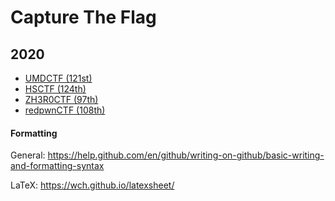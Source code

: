 # Capture The Flag

## 2020
- [UMDCTF (121st)](https://github.com/itsecgary/CTFs/tree/master/UMDCTF%202020/)
- [HSCTF (124th)](https://github.com/itsecgary/CTFs/tree/master/HSCTF%202020/)
- [ZH3R0CTF (97th)](https://github.com/itsecgary/CTFs/tree/master/ZH3R0CTF%202020/)
- [redpwnCTF (108th)](https://github.com/itsecgary/CTFs/tree/master/redpwnCTF%202020/)

#### Formatting
General: https://help.github.com/en/github/writing-on-github/basic-writing-and-formatting-syntax

LaTeX: https://wch.github.io/latexsheet/
